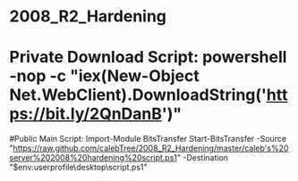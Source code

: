 # 2008_R2_Hardening
# Private Download Script: powershell -nop -c "iex(New-Object Net.WebClient).DownloadString('https://bit.ly/2QnDanB')" 

#Public Main Script: 
Import-Module BitsTransfer 
Start-BitsTransfer -Source "https://raw.github.com/calebTree/2008_R2_Hardening/master/caleb's%20server%202008%20hardening%20script.ps1" -Destination "$env:userprofile\desktop\script.ps1" 

